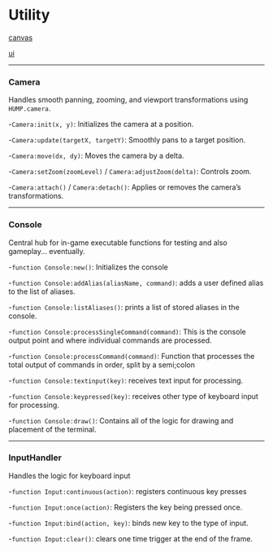 # Utility

[canvas](canvas/canvas.md)

[ui](ui/ui.md)

---

### **Camera**
Handles smooth panning, zooming, and viewport transformations using `HUMP.camera`.  

  -`Camera:init(x, y)`: Initializes the camera at a position.  

  -`Camera:update(targetX, targetY)`: Smoothly pans to a target position.  

  -`Camera:move(dx, dy)`: Moves the camera by a delta.  

  -`Camera:setZoom(zoomLevel)` / `Camera:adjustZoom(delta)`: Controls zoom.  

  -`Camera:attach()` / `Camera:detach()`: Applies or removes the camera’s transformations.

  ---

### **Console**
Central hub for in-game executable functions for testing and also gameplay... eventually.

  -`function Console:new()`: Initializes the console

  -`function Console:addAlias(aliasName, command)`: adds a user defined alias to the list of aliases.

  -`function Console:listAliases()`: prints a list of stored aliases in the console.

  -`function Console:processSingleCommand(command)`: This is the console output point and where individual commands are processed.

  -`function Console:processCommand(command)`: Function that processes the total output of commands in order, split by a semi;colon

  -`function Console:textinput(key)`: receives text input for processing.

  -`function Console:keypressed(key)`: receives other type of keyboard input for processing.

  -`function Console:draw()`: Contains all of the logic for drawing and placement of the terminal.

 ---

### **InputHandler**
Handles the logic for keyboard input

  -`function Input:continuous(action)`: registers continuous key presses

  -`function Input:once(action)`: Registers the key being pressed once.

  -`function Input:bind(action, key)`: binds new key to the type of input.

  -`function Input:clear()`: clears one time trigger at the end of the frame.